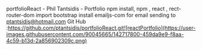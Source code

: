 portfolioReact - Phil Tantsidis - Portfolio
npm install, npm , react , rect-router-dom
import bootstrap
install emailjs-com for email sending to ptantsidis@hotmail.com
Git Hub :https://github.com/ptantsidis/portfolioReact.git![reactPortfolio](https://user-images.githubusercontent.com/90045665/142717800-459da9e9-f8aa-4c59-b13d-2a856902309c.png)
